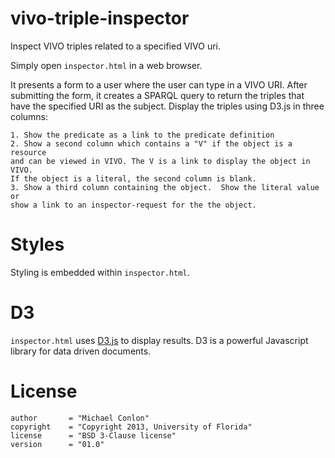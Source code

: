 vivo-triple-inspector
=====================

Inspect VIVO triples related to a specified VIVO uri.

Simply open `inspector.html` in a web browser.

It presents a form to a user where the user can type in a VIVO URI. After
submitting the form, it creates a SPARQL query to return the triples that have
the specified URI as the subject. Display the triples using D3.js in three
columns:

    1. Show the predicate as a link to the predicate definition
    2. Show a second column which contains a "V" if the object is a resource
    and can be viewed in VIVO. The V is a link to display the object in VIVO.
    If the object is a literal, the second column is blank.
    3. Show a third column containing the object.  Show the literal value or
    show a link to an inspector-request for the the object.

# Styles

Styling is embedded within `inspector.html`.

# D3

`inspector.html` uses [D3.js](http://d3js.org) to display results. D3 is a
powerful Javascript library for data driven documents.

# License

    author       = "Michael Conlon"
    copyright    = "Copyright 2013, University of Florida"
    license      = "BSD 3-Clause license"
    version      = "01.0"

